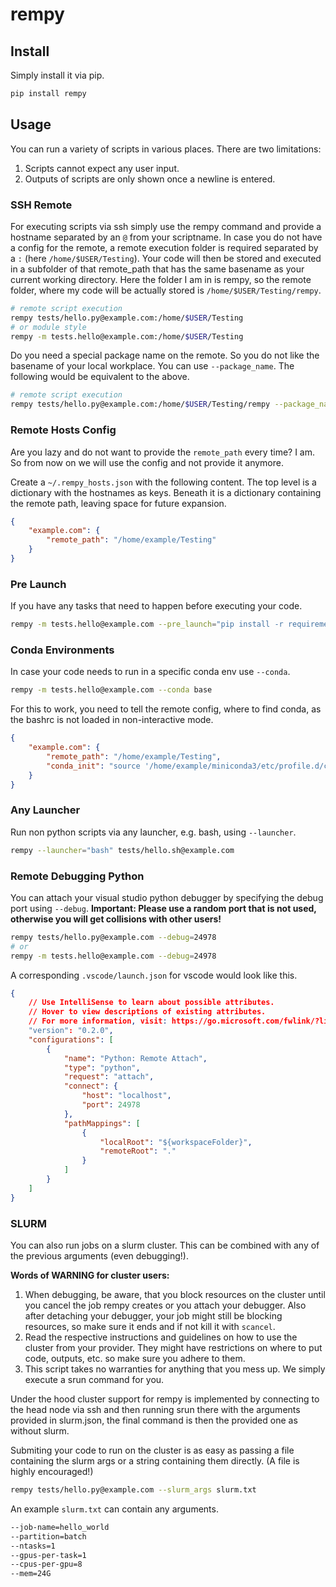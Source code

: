 # rempy

## Install

Simply install it via pip.
```bash
pip install rempy
```

## Usage

You can run a variety of scripts in various places. There are two limitations:
1. Scripts cannot expect any user input.
2. Outputs of scripts are only shown once a newline is entered.

### SSH Remote

For executing scripts via ssh simply use the rempy command and provide a hostname separated by an `@` from your scriptname. In case you do not have a config for the remote, a remote execution folder is required separated by a `:` (here `/home/$USER/Testing`). Your code will then be stored and executed in a subfolder of that remote_path that has the same basename as your current working directory. Here the folder I am in is rempy, so the remote folder, where my code will be actually stored is `/home/$USER/Testing/rempy`.
```bash
# remote script execution
rempy tests/hello.py@example.com:/home/$USER/Testing
# or module style
rempy -m tests.hello@example.com:/home/$USER/Testing
```

Do you need a special package name on the remote. So you do not like the basename of your local workplace. You can use `--package_name`. The following would be equivalent to the above.
```bash
# remote script execution
rempy tests/hello.py@example.com:/home/$USER/Testing/rempy --package_name="."
```

### Remote Hosts Config

Are you lazy and do not want to provide the `remote_path` every time?
I am. So from now on we will use the config and not provide it anymore.

Create a `~/.rempy_hosts.json` with the following content. The top level is a dictionary with the hostnames as keys. Beneath it is a dictionary containing the remote path, leaving space for future expansion.
```json
{
    "example.com": {
        "remote_path": "/home/example/Testing"
    }
}
```


### Pre Launch

If you have any tasks that need to happen before executing your code.
```bash
rempy -m tests.hello@example.com --pre_launch="pip install -r requirements.txt"
```

### Conda Environments

In case your code needs to run in a specific conda env use `--conda`.
```bash
rempy -m tests.hello@example.com --conda base
```
For this to work, you need to tell the remote config, where to find conda, as the bashrc is not loaded in non-interactive mode.
```json
{
    "example.com": {
        "remote_path": "/home/example/Testing",
        "conda_init": "source '/home/example/miniconda3/etc/profile.d/conda.sh'",
    }
}
```

### Any Launcher

Run non python scripts via any launcher, e.g. bash, using `--launcher`.
```bash
rempy --launcher="bash" tests/hello.sh@example.com
```

### Remote Debugging Python

You can attach your visual studio python debugger by specifying the debug port using `--debug`. **Important: Please use a random port that is not used, otherwise you will get collisions with other users!**
```bash
rempy tests/hello.py@example.com --debug=24978
# or
rempy -m tests.hello@example.com --debug=24978
```

A corresponding `.vscode/launch.json` for vscode would look like this.
```json
{
    // Use IntelliSense to learn about possible attributes.
    // Hover to view descriptions of existing attributes.
    // For more information, visit: https://go.microsoft.com/fwlink/?linkid=830387
    "version": "0.2.0",
    "configurations": [
        {
            "name": "Python: Remote Attach",
            "type": "python",
            "request": "attach",
            "connect": {
                "host": "localhost",
                "port": 24978
            },
            "pathMappings": [
                {
                    "localRoot": "${workspaceFolder}",
                    "remoteRoot": "."
                }
            ]
        }
    ]
}
```


### SLURM

You can also run jobs on a slurm cluster. This can be combined with any of the previous arguments (even debugging!).

**Words of WARNING for cluster users:**
1. When debugging, be aware, that you block resources on the cluster until you cancel the job rempy creates or you attach your debugger. Also after detaching your debugger, your job might still be blocking resources, so make sure it ends and if not kill it with `scancel`.
2. Read the respective instructions and guidelines on how to use the cluster from your provider. They might have restrictions on where to put code, outputs, etc. so make sure you adhere to them.
3. This script takes no warranties for anything that you mess up. We simply execute a srun command for you.

Under the hood cluster support for rempy is implemented by connecting to the head node via ssh and then running srun there with the arguments provided in slurm.json, the final command is then the provided one as without slurm.

Submiting your code to run on the cluster is as easy as passing a file containing the slurm args or a string containing them directly. (A file is highly encouraged!)
```bash
rempy tests/hello.py@example.com --slurm_args slurm.txt
```

An example `slurm.txt` can contain any arguments.
```bash
--job-name=hello_world
--partition=batch
--ntasks=1
--gpus-per-task=1
--cpus-per-gpu=8
--mem=24G
```
